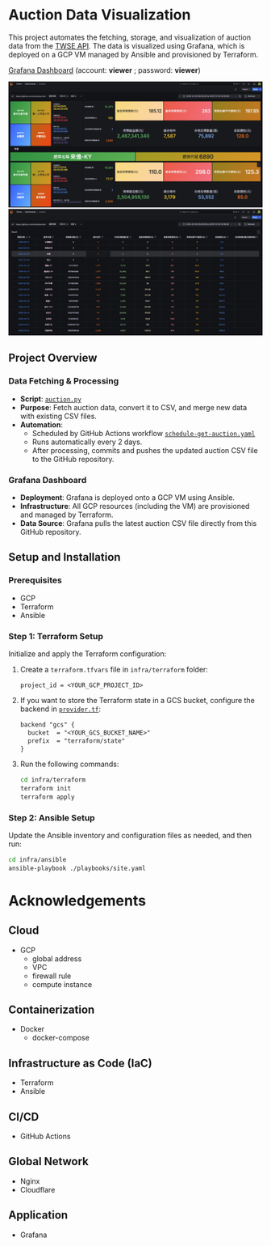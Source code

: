 # Auction Data Visualization

This project automates the fetching, storage, and visualization of auction data from the [TWSE API](https://www.twse.com.tw/zh/announcement/auction.html). The data is visualized using Grafana, which is deployed on a GCP VM managed by Ansible and provisioned by Terraform.

[Grafana Dashboard](http://aryido.org:3000/login) (account: **viewer** ; password: **viewer**)

![Grafana Dashboard1](pictures/1.png)
![Grafana Dashboard2](pictures/2.png)

## Project Overview

### Data Fetching & Processing
- **Script**: [`auction.py`](auction.py)
- **Purpose**: Fetch auction data, convert it to CSV, and merge new data with existing CSV files.
- **Automation**:
  - Scheduled by GitHub Actions workflow [`schedule-get-auction.yaml`](.github/workflows/schedule-get-auction.yaml)
  - Runs automatically every 2 days.
  - After processing, commits and pushes the updated auction CSV file to the GitHub repository.

### Grafana Dashboard
- **Deployment**: Grafana is deployed onto a GCP VM using Ansible.
- **Infrastructure**: All GCP resources (including the VM) are provisioned and managed by Terraform.
- **Data Source**: Grafana pulls the latest auction CSV file directly from this GitHub repository.

## Setup and Installation

### Prerequisites
- GCP
- Terraform
- Ansible

### Step 1: Terraform Setup
Initialize and apply the Terraform configuration:

1. Create a `terraform.tfvars` file in `infra/terraform` folder:
    ```hcl
    project_id = <YOUR_GCP_PROJECT_ID>
    ```

2. If you want to store the Terraform state in a GCS bucket, configure the backend in [`provider.tf`](infra/terraform/provider.tf):
    ```hcl
    backend "gcs" {
      bucket  = "<YOUR_GCS_BUCKET_NAME>"
      prefix  = "terraform/state"
    }
    ```

3. Run the following commands:
    ```sh
    cd infra/terraform
    terraform init
    terraform apply
    ```

### Step 2: Ansible Setup
Update the Ansible inventory and configuration files as needed, and then run:
```sh
cd infra/ansible
ansible-playbook ./playbooks/site.yaml
```

# Acknowledgements

## Cloud
- GCP
  - global address
  - VPC
  - firewall rule
  - compute instance

## Containerization
- Docker
  - docker-compose

## Infrastructure as Code (IaC)
- Terraform
- Ansible

## CI/CD
- GitHub Actions

## Global Network
- Nginx
- Cloudflare

## Application
- Grafana